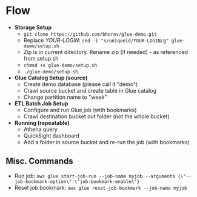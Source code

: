 # Flow

* **Storage Setup**
    * `git clone https://github.com/bhorev/glue-demo.git`
    * Replace _YOUR-LOGIN_: `sed -i "s/uniqueid/YOUR-LOGIN/g" glue-demo/setup.sh`
    * Zip is in current directory. Rename zip (if needed) - as referenced from setup.sh
    * `chmod +x glue-demo/setup.sh`
    * `./glue-demo/setup.sh`
* **Glue Catalog Setup (source)**
   * Create demo database (please call it "demo")
   * Crawl source bucket and create table in Glue catalog
   * Change partition name to "week"
* **ETL Batch Job Setup**
   * Configure and run Glue job (with bookmarks)
   * Crawl destination bucket out folder (not the whole bucket)
* **Running (repeatable)**
   * Athena query
   * QuickSight dashboard
   * Add a folder in source bucket and re-run the job (with bookmarks)

## Misc. Commands
* Run job: `aws glue start-job-run --job-name myjob --arguments {\"--job-bookmark-option\":\"job-bookmark-enable\"}`
* Reset job bookmark: `aws glue reset-job-bookmark --job-name myjob`
